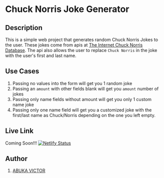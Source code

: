 # Chuck Norris Joke Generator

## Description

This is a simple web project that generates random Chuck Norris Jokes to the user. These jokes come from apis at [The Internet Chuck Norris Database](http://www.icndb.com/api/). The api also allows the user to replace `Chuck Norris` in the joke with the user's first and last name. 

## Use Cases

1. Passing no values into the form will get you 1 random joke
1. Passing an `amount` with other fields blank will get you `amount` number of jokes
1. Passing only name fields without amount will get you only 1 custom name joke
1. Passing only one name field will get you a customized joke with the first/last name as Chuck/Norris depending on the one you left empty.

## Live Link
 Coming Soon!!!
[![Netlify Status](https://api.netlify.com/api/v1/badges/7194e373-7c0e-4013-ad62-c3e2d887b36a/deploy-status)](https://app.netlify.com/sites/effortless-brigadeiros-7bdecf/deploys)

## Author

1. [ABUKA VICTOR](https://github.com/Abuka-Victor)
